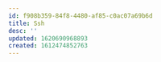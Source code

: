 ```yaml
---
id: f908b359-84f8-4480-af85-c0ac07a69b6d
title: Ssh
desc: ''
updated: 1620690968893
created: 1612474852763
---
```


